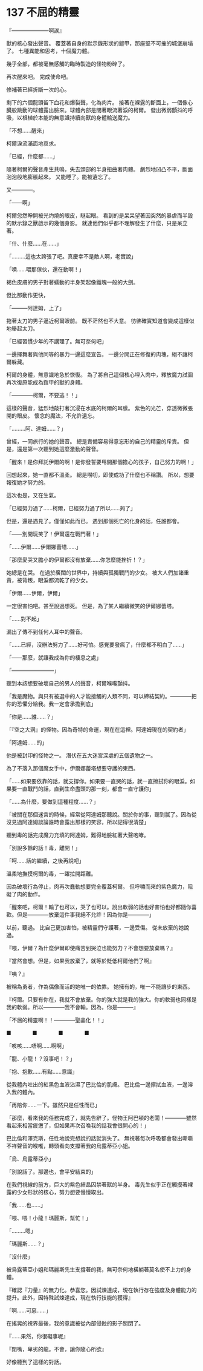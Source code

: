 # 137 不屈的精靈

『———————啊誒』

獸的核心發出聲音。
覆蓋著自身的默示錄形狀的鎧甲，那座堅不可摧的城堡崩塌了。
七種異能和思考，十個魔力體。

幾乎全部，都被毫無感觸的臨時製造的怪物粉碎了。

再次醒來吧。
完成使命吧。

修補著已經折斷一次的心。

剩下的六個龍頭留下血花和爆裂聲，化為肉片。
接著在裸露的斷面上，一個像心臓般跳動的球體露出臉來。球體內部是閉著眼流著淚的柯爾。
發出微弱顫抖的呼吸，以根植於本能的無意識持續向獸的身體輸送魔力。

「不想......醒來」

柯爾淚流滿面地哀求。

「已經，什麼都......」

隨著柯爾的聲音產生共鳴，失去頭部的半身扭曲著肉體。
劇烈地凹凸不平，斷面泡泡般地膨脹起來。
又能睡了。能被遺忘了。

又————。

「——啊」

柯爾忽然睜開被光灼燒的眼皮，瞇起眼。
看到的是呆呆望著因突然的暴虐而半毀的默示錄之獸啟示的幾個身影。
就連他們似乎都不理解發生了什麼，只是呆立著。

「什、什麼......在......」

「.........這也太誇張了吧。真慶幸不是敵人啊，老實說」

「嘖......喂那傢伙，還在動啊！」

褐色皮膚的男子對著蠕動的半身架起像鐵塊一般的大劍。

但比那動作更快，

「———阿達姆，上了」

拖著太刀的男子逼近柯爾眼前。
既不茫然也不大意。
彷彿確實知道會變成這樣似地舉起太刀。

「已經習慣少年的不講理了。無可奈何吧」

一邊揮舞著與他同等的暴力一邊這麼宣告。
一邊分開正在修復的肉塊，絕不讓柯爾躲藏。

柯爾的身體，無意識地急於恢復。
為了將自己這個核心埋入肉中，釋放魔力試圖再次復原能成為鎧甲的獸的身體。

「————柯爾，不要逃！！」

這樣的聲音，猛烈地敲打著沉浸在水底的柯爾的耳膜。
紫色的光芒，穿透微微張開的眼皮。
懷念的魔法，不允許遺忘。

「.........阿、達姆......？」

曾經，一同旅行的她的聲音。
總是責備容易得意忘形的自己的精靈的斥責。
但是，還是第一次聽到她這麼激動的聲音。

「醒來！是你拜託伊爾的啊！是你發誓要甩開那個擔心的孩子，自己努力的啊！」

回想起來，她一直都不溫柔。
總是嘮叨，即使成功了什麼也不稱讚。
所以，想要報復她才努力的。

這次也是，又在生氣。

「已經努力過了......柯爾，已經努力過了所以......夠了」

但是，還是遇見了。僅僅如此而已。
遇到那個死亡的化身的話，任誰都會。

「——別開玩笑了！伊爾還在戰鬥著！」

「......伊爾......伊爾娜蕾塔......」

「那麼愛哭又膽小的伊爾都沒有放棄......你怎麼能挫折！？」

她總是在哭。
在過於廣闊的世界中，持續與孤獨戰鬥的少女。
被大人們加諸重責，被背叛，眼淚都流乾了的少女。

「伊爾......伊爾，伊爾」

一定很害怕吧。甚至說過想死。
但是，為了某人繼續微笑的伊爾娜蕾塔。

「......對不起」

漏出了傳不到任何人耳中的聲音。

「......已經，沒辦法努力了......好可怕。感覺要發瘋了，什麼都不明白了......」

「——那麼，就讓我成為你的棲息之處」

「————————」

聽到本該想要破壞自己的男人的聲音，柯爾喉嚨顫抖。

「我是魔物。與只有被選中的人才能接觸的人類不同，可以締結契約。————把你的恐懼分給我。我一定會承擔到底」

「你是......誰......？」

「『空之大洞』的怪物。因為奇特的命運，現在在這裡。阿達姆現在的契約者」

「阿達姆......的」

他是被封印的怪物之一。
潛伏在五大迷宮深處的五個遺物之一。

為了不落入那個魔女手中，伊爾娜蕾塔想要守護的東西。

「......如果要依靠的話，就支撐你。如果要一直哭的話，就一直擦拭你的眼淚。如果要一直戰鬥的話，直到生命盡頭的那一刻，都會一直守護你」

「......為什麼，要做到這種程度......？」

「被關在那個迷宮的時候，經常從阿達姆那聽說。關於你的事，聽到膩了。因為從沒見過阿達姆談論誰時會露出那樣的笑容，所以記得很清楚」

聽到毒的話完成魔力充填的阿達姆，難得地臉紅著大聲咆哮。

「別說多餘的話！毒，離開！」

「呵......話的繼續，之後再說吧」

溫柔地撫摸柯爾的毒，一躍拉開距離。

因為破壞行為停止，肉再次蠢動想要完全覆蓋柯爾。
但呼嘯而來的紫色魔力，阻礙了肉的動作。

「醒來吧，柯爾！輸了也可以，哭了也可以。說出軟弱的話也好害怕也好都隨你喜歡。但是————放棄這件事我絕不允許！因為你是————」

以前，聽過。
比自己更加害怕，被精靈們守護著，一邊受傷。
從未放棄的她說過。

『喂，伊爾？為什麼伊爾即使痛苦到哭泣也能努力？不會想要放棄嗎？』

『當然會想。但是，如果我放棄了，就等於貶低柯爾他們了啊』

『咦？』

被稱為勇者，作為偶像而活的她唯一的依靠。
她擁有的，唯一不能讓步的東西。

『柯爾。只要有你在，我就不會放棄。你的強大就是我的強大。你的軟弱也同樣是我的軟弱。所以————我不會輸。因為，你是———』

「不屈的精靈啊！！————聖晶化！！」

■　　　　■　　　　■　　　　■

「咳咳......唔啊......啊啊」

「龍、小龍！？沒事吧！？」

「抱、抱歉......有點......意識」

從我體內吐出的紅黑色血液沾濕了巴比倫的肌膚。
巴比倫一邊擦拭血液，一邊溶入我的體內。

「再陪你......一下。雖然只是任性而已」

「那麼，看來我的任務完成了，就先告辭了。怪物王阿巴頓的老闆！————雖然看起來相當疲憊了，但如果再次召喚我的話我會很開心的！」

巴比倫和澤克斯，任性地說完想說的話就消失了。
無視著每次呼吸都會發出嘶嘶不祥聲音的喉嚨，轉頭看向支撐著我的烏露蒂亞小姐。

「烏、烏露蒂亞小」

「別說話了。那邊也，會平安結束的」

在我們視線的前方，巨大的紫色結晶囚禁著獸的半身。
毒先生似乎正在觸摸著裸露的少女形狀的核心，努力想要慢慢取出。

「我......也......」

「喂、喂！小龍！瑪麗斯，幫忙！」

「.........嗯」

「瑪麗斯......？」

「沒什麼」

被烏露蒂亞小姐和瑪麗斯先生支撐著的我，無可奈何地橫躺著莫名使不上力的身體。

『確認『力量』的無力化。恭喜您。因試煉達成，現在執行存在強度及身體能力的提升。此外，因特殊試煉達成，現在執行技能的獲得』

「啊......可惡......」

在搖晃的視界最後，我的意識被從內部侵蝕的影子關閉了。

『......果然，你很礙事呢』

『閉嘴，卑劣的龍。不會，讓你隨心所欲』

好像聽到了這樣的對話。